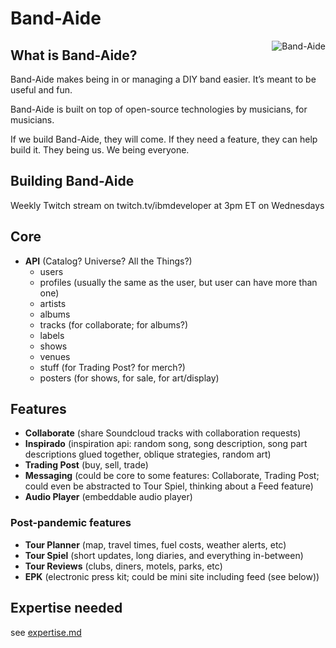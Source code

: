 


# Band-Aide

<!--lint disable no-literal-urls-->
<p>
    <img
      alt="Band-Aide" align="right"
      src="https://avatars0.githubusercontent.com/u/68490818?s=200&v=4"
    />
</p>

## What is Band-Aide?
Band-Aide makes being in or managing a DIY band easier.  It’s meant to be useful and fun.  

Band-Aide is built on top of open-source technologies by musicians, for musicians. 

If we build Band-Aide, they will come. If they need a feature, they can help build it. They being us. We being everyone. 

## Building Band-Aide

Weekly Twitch stream on twitch.tv/ibmdeveloper at 3pm ET on Wednesdays

## Core
- **API** (Catalog? Universe? All the Things?)
	- users
	- profiles (usually the same as the user, but user can have more than one)
	- artists
	- albums
	- tracks (for collaborate; for albums?)
	- labels
	- shows
	- venues
	- stuff (for Trading Post? for merch?)
	- posters (for shows, for sale, for art/display)

## Features
- **Collaborate** (share Soundcloud tracks with collaboration requests)
- **Inspirado** (inspiration api: random song, song description, song part descriptions glued together, oblique strategies, random art)
- **Trading Post** (buy, sell, trade)
- **Messaging** (could be core to some features: Collaborate, Trading Post; could even be abstracted to Tour Spiel, thinking about a Feed feature)
- **Audio Player** (embeddable audio player)

### Post-pandemic features
- **Tour Planner** (map, travel times, fuel costs, weather alerts, etc)
- **Tour Spiel** (short updates, long diaries, and everything in-between)
- **Tour Reviews** (clubs, diners, motels, parks, etc)
- **EPK** (electronic press kit; could be mini site including feed (see below))

## Expertise needed
see [expertise.md](expertise.md)

